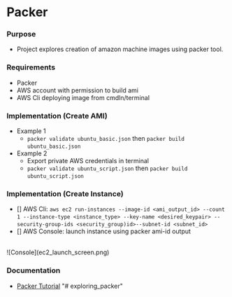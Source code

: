 # Packer

### Purpose
- Project explores creation of amazon machine images using packer tool.

### Requirements
- Packer
- AWS account with permission to build ami 
- AWS Cli deploying image from cmdln/terminal

### Implementation (Create AMI)
+ Example 1
    - `packer validate ubuntu_basic.json` then `packer build ubuntu_basic.json`
+ Example 2
    - Export private AWS credentials in terminal
    - `packer validate ubuntu_script.json` then `packer build ubuntu_script.json`

### Implementation (Create Instance)
- [] AWS Cli: `aws ec2 run-instances --image-id <ami_output_id> --count 1 --instance-type <instance_type> --key-name <desired_keypair> --security-group-ids <security_group)id>--subnet-id <subnet_id>`
- [] AWS Console: launch instance using packer ami-id output
</br>
![Console](ec2_launch_screen.png)

### Documentation
- [Packer Tutorial](https://learn.hashicorp.com/tutorials/packer/getting-started-build-image)
"# exploring_packer" 
